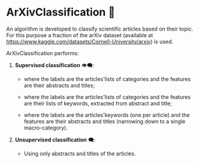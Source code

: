 # ArXivClassification :bookmark_tabs:
An algorithm is developed to classify scientific articles based on their topic. For this purpose a fraction of the arXiv dataset (available at https://www.kaggle.com/datasets/Cornell-University/arxiv) is used.


ArXivClassification performs:

1) **Supervised classification** :eye_speech_bubble::

	- where the labels are the articles'lists of categories and the features are their abstracts and titles;

	- where the labels are the articles'lists of categories and the features are their lists of keywords, extracted from abstract and title;

	- where the labels are the articles'keywords (one per article) and the features are their abstracts and titles 
 	  (narrowing down to a single macro-category).

2) **Unsupervised classification** :left_speech_bubble::

	- Using only abstracts and titles of the articles.
